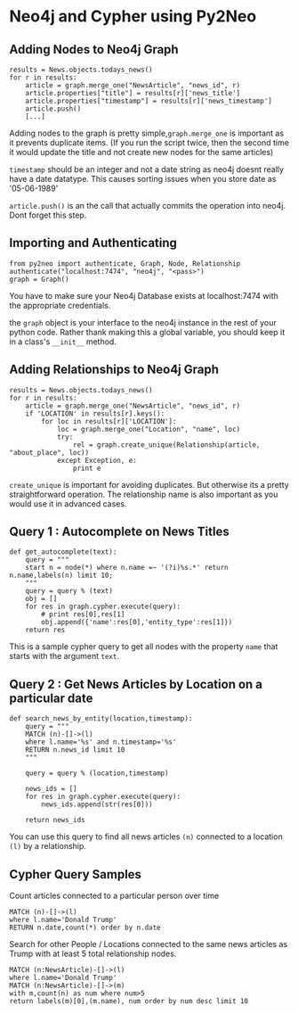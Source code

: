 # Neo4j and Cypher using Py2Neo



## Adding Nodes to Neo4j Graph


```
results = News.objects.todays_news()
for r in results:
    article = graph.merge_one("NewsArticle", "news_id", r)
    article.properties["title"] = results[r]['news_title']
    article.properties["timestamp"] = results[r]['news_timestamp']
    article.push()
    [...]

```

Adding nodes to the graph is pretty simple,`graph.merge_one` is important as it prevents duplicate items. (If you run the script twice, then the second time it would update the title and not create new nodes for the same articles)

`timestamp` should be an integer and not a date string as neo4j doesnt really have a  date datatype. This causes sorting issues when you store date as '05-06-1989'

`article.push()` is an the call that actually commits the operation into neo4j. Dont forget this step.



## Importing and Authenticating


```
from py2neo import authenticate, Graph, Node, Relationship
authenticate("localhost:7474", "neo4j", "<pass>")
graph = Graph()

```

You have to make sure your Neo4j Database exists at localhost:7474 with the appropriate credentials.

the `graph` object is your interface to the neo4j instance in the rest of your python code. Rather thank making this a global variable, you should keep it in a class's `__init__` method.



## Adding Relationships to Neo4j Graph


```
results = News.objects.todays_news()
for r in results:
    article = graph.merge_one("NewsArticle", "news_id", r)
    if 'LOCATION' in results[r].keys():
        for loc in results[r]['LOCATION']:
            loc = graph.merge_one("Location", "name", loc)
            try:
                rel = graph.create_unique(Relationship(article, "about_place", loc))
            except Exception, e:
                print e

```

`create_unique` is important for avoiding duplicates. But otherwise its a pretty straightforward operation.
The relationship name is also important as you would use it in advanced cases.



## Query 1 : Autocomplete on News Titles


```
def get_autocomplete(text):
    query = """
    start n = node(*) where n.name =~ '(?i)%s.*' return n.name,labels(n) limit 10;
    """
    query = query % (text)
    obj = []
    for res in graph.cypher.execute(query):
        # print res[0],res[1]
        obj.append({'name':res[0],'entity_type':res[1]})
    return res

```

This is a sample cypher query to get all nodes with the property `name` that starts with the argument `text`.



## Query 2 : Get News Articles by Location on a particular date


```
def search_news_by_entity(location,timestamp):
    query = """
    MATCH (n)-[]->(l) 
    where l.name='%s' and n.timestamp='%s'
    RETURN n.news_id limit 10
    """

    query = query % (location,timestamp)

    news_ids = []
    for res in graph.cypher.execute(query):
        news_ids.append(str(res[0]))

    return news_ids

```

You can use this query to find all news articles `(n)` connected to a location `(l)` by a relationship.



## Cypher Query Samples


Count articles connected to a particular person over time

```
MATCH (n)-[]->(l) 
where l.name='Donald Trump'
RETURN n.date,count(*) order by n.date

```

Search for other People / Locations connected to the same news articles as Trump with at least 5 total relationship nodes.

```
MATCH (n:NewsArticle)-[]->(l)
where l.name='Donald Trump'
MATCH (n:NewsArticle)-[]->(m)
with m,count(n) as num where num>5
return labels(m)[0],(m.name), num order by num desc limit 10

```

